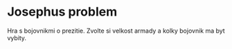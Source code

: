 # Josephus problem

Hra s bojovnikmi o prezitie. 
Zvolte si velkost armady a kolky bojovnik ma byt vybity.
